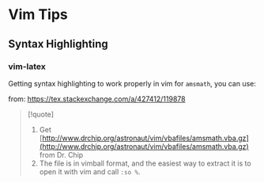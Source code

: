 # Vim Tips

## Syntax Highlighting

### vim-latex

Getting syntax highlighting to work properly in vim for `amsmath`, you can use:

from: https://tex.stackexchange.com/a/427412/119878

>[!quote]
> 1. Get [http://www.drchip.org/astronaut/vim/vbafiles/amsmath.vba.gz](http://www.drchip.org/astronaut/vim/vbafiles/amsmath.vba.gz) from Dr. Chip
> 2. The file is in vimball format, and the easiest way to extract it is to open it with vim and call `:so %`.